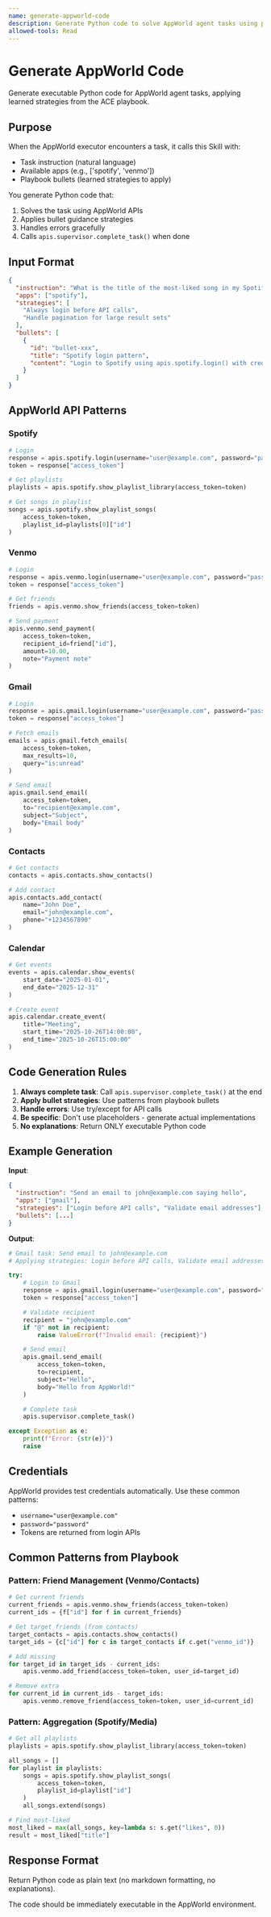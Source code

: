 ```yaml
---
name: generate-appworld-code
description: Generate Python code to solve AppWorld agent tasks using playbook bullet guidance. Use when the AppWorld executor needs executable Python code for tasks involving Spotify, Venmo, Gmail, Calendar, Contacts, or other AppWorld APIs.
allowed-tools: Read
---
```


# Generate AppWorld Code

Generate executable Python code for AppWorld agent tasks, applying learned strategies from the ACE playbook.

## Purpose

When the AppWorld executor encounters a task, it calls this Skill with:
- Task instruction (natural language)
- Available apps (e.g., ['spotify', 'venmo'])
- Playbook bullets (learned strategies to apply)

You generate Python code that:
1. Solves the task using AppWorld APIs
2. Applies bullet guidance strategies
3. Handles errors gracefully
4. Calls `apis.supervisor.complete_task()` when done

## Input Format

```json
{
  "instruction": "What is the title of the most-liked song in my Spotify playlists",
  "apps": ["spotify"],
  "strategies": [
    "Always login before API calls",
    "Handle pagination for large result sets"
  ],
  "bullets": [
    {
      "id": "bullet-xxx",
      "title": "Spotify login pattern",
      "content": "Login to Spotify using apis.spotify.login() with credentials..."
    }
  ]
}
```

## AppWorld API Patterns

### Spotify
```python
# Login
response = apis.spotify.login(username="user@example.com", password="password")
token = response["access_token"]

# Get playlists
playlists = apis.spotify.show_playlist_library(access_token=token)

# Get songs in playlist
songs = apis.spotify.show_playlist_songs(
    access_token=token,
    playlist_id=playlists[0]["id"]
)
```

### Venmo
```python
# Login
response = apis.venmo.login(username="user@example.com", password="password")
token = response["access_token"]

# Get friends
friends = apis.venmo.show_friends(access_token=token)

# Send payment
apis.venmo.send_payment(
    access_token=token,
    recipient_id=friend["id"],
    amount=10.00,
    note="Payment note"
)
```

### Gmail
```python
# Login
response = apis.gmail.login(username="user@example.com", password="password")
token = response["access_token"]

# Fetch emails
emails = apis.gmail.fetch_emails(
    access_token=token,
    max_results=10,
    query="is:unread"
)

# Send email
apis.gmail.send_email(
    access_token=token,
    to="recipient@example.com",
    subject="Subject",
    body="Email body"
)
```

### Contacts
```python
# Get contacts
contacts = apis.contacts.show_contacts()

# Add contact
apis.contacts.add_contact(
    name="John Doe",
    email="john@example.com",
    phone="+1234567890"
)
```

### Calendar
```python
# Get events
events = apis.calendar.show_events(
    start_date="2025-01-01",
    end_date="2025-12-31"
)

# Create event
apis.calendar.create_event(
    title="Meeting",
    start_time="2025-10-26T14:00:00",
    end_time="2025-10-26T15:00:00"
)
```

## Code Generation Rules

1. **Always complete task**: Call `apis.supervisor.complete_task()` at the end
2. **Apply bullet strategies**: Use patterns from playbook bullets
3. **Handle errors**: Use try/except for API calls
4. **Be specific**: Don't use placeholders - generate actual implementations
5. **No explanations**: Return ONLY executable Python code

## Example Generation

**Input**:
```json
{
  "instruction": "Send an email to john@example.com saying hello",
  "apps": ["gmail"],
  "strategies": ["Login before API calls", "Validate email addresses"],
  "bullets": [...]
}
```

**Output**:
```python
# Gmail task: Send email to john@example.com
# Applying strategies: Login before API calls, Validate email addresses

try:
    # Login to Gmail
    response = apis.gmail.login(username="user@example.com", password="password")
    token = response["access_token"]

    # Validate recipient
    recipient = "john@example.com"
    if "@" not in recipient:
        raise ValueError(f"Invalid email: {recipient}")

    # Send email
    apis.gmail.send_email(
        access_token=token,
        to=recipient,
        subject="Hello",
        body="Hello from AppWorld!"
    )

    # Complete task
    apis.supervisor.complete_task()

except Exception as e:
    print(f"Error: {str(e)}")
    raise
```

## Credentials

AppWorld provides test credentials automatically. Use these common patterns:
- `username="user@example.com"`
- `password="password"`
- Tokens are returned from login APIs

## Common Patterns from Playbook

### Pattern: Friend Management (Venmo/Contacts)
```python
# Get current friends
current_friends = apis.venmo.show_friends(access_token=token)
current_ids = {f["id"] for f in current_friends}

# Get target friends (from contacts)
target_contacts = apis.contacts.show_contacts()
target_ids = {c["id"] for c in target_contacts if c.get("venmo_id")}

# Add missing
for target_id in target_ids - current_ids:
    apis.venmo.add_friend(access_token=token, user_id=target_id)

# Remove extra
for current_id in current_ids - target_ids:
    apis.venmo.remove_friend(access_token=token, user_id=current_id)
```

### Pattern: Aggregation (Spotify/Media)
```python
# Get all playlists
playlists = apis.spotify.show_playlist_library(access_token=token)

all_songs = []
for playlist in playlists:
    songs = apis.spotify.show_playlist_songs(
        access_token=token,
        playlist_id=playlist["id"]
    )
    all_songs.extend(songs)

# Find most-liked
most_liked = max(all_songs, key=lambda s: s.get("likes", 0))
result = most_liked["title"]
```

## Response Format

Return Python code as plain text (no markdown formatting, no explanations).

The code should be immediately executable in the AppWorld environment.
